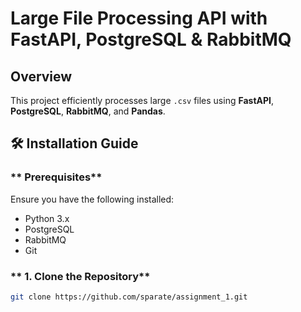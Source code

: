 # Large File Processing API with FastAPI, PostgreSQL & RabbitMQ

##  Overview
This project efficiently processes large `.csv` files using **FastAPI**, **PostgreSQL**, **RabbitMQ**, and **Pandas**.

## 🛠️ Installation Guide

### ** Prerequisites**
Ensure you have the following installed:
- Python 3.x
- PostgreSQL
- RabbitMQ
- Git

### ** 1. Clone the Repository**
```bash
git clone https://github.com/sparate/assignment_1.git
